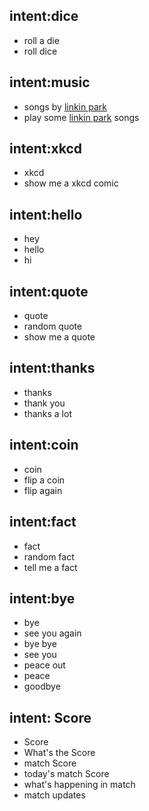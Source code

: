 ## intent:dice
- roll a die
- roll dice

## intent:music
- songs by [linkin park](song)
- play some [linkin park](song) songs

## intent:xkcd
- xkcd
- show me a xkcd comic

## intent:hello
- hey
- hello
- hi

## intent:quote
- quote
- random quote
- show me a quote

## intent:thanks
- thanks
- thank you
- thanks a lot

## intent:coin
- coin
- flip a coin
- flip again

## intent:fact
- fact
- random fact
- tell me a fact

## intent:bye
- bye
- see you again
- bye bye
- see you
- peace out
- peace
- goodbye

## intent: Score
- Score
- What's the Score
- match Score
- today's match Score
- what's happening in match
- match updates

